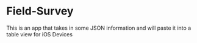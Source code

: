 # Field-Survey
This is an app that takes in some JSON information and will paste it into a table view for iOS Devices

